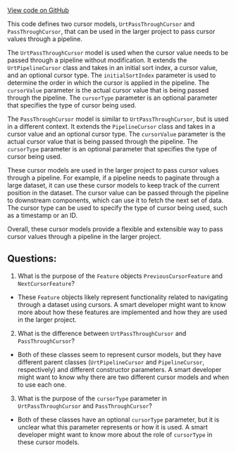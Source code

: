 [View code on GitHub](https://github.com/misbahsy/the-algorithm/product-mixer/component-library/src/main/scala/com/twitter/product_mixer/component_library/model/cursor/PassThroughCursor.scala)

This code defines two cursor models, `UrtPassThroughCursor` and `PassThroughCursor`, that can be used in the larger project to pass cursor values through a pipeline. 

The `UrtPassThroughCursor` model is used when the cursor value needs to be passed through a pipeline without modification. It extends the `UrtPipelineCursor` class and takes in an initial sort index, a cursor value, and an optional cursor type. The `initialSortIndex` parameter is used to determine the order in which the cursor is applied in the pipeline. The `cursorValue` parameter is the actual cursor value that is being passed through the pipeline. The `cursorType` parameter is an optional parameter that specifies the type of cursor being used. 

The `PassThroughCursor` model is similar to `UrtPassThroughCursor`, but is used in a different context. It extends the `PipelineCursor` class and takes in a cursor value and an optional cursor type. The `cursorValue` parameter is the actual cursor value that is being passed through the pipeline. The `cursorType` parameter is an optional parameter that specifies the type of cursor being used. 

These cursor models are used in the larger project to pass cursor values through a pipeline. For example, if a pipeline needs to paginate through a large dataset, it can use these cursor models to keep track of the current position in the dataset. The cursor value can be passed through the pipeline to downstream components, which can use it to fetch the next set of data. The cursor type can be used to specify the type of cursor being used, such as a timestamp or an ID. 

Overall, these cursor models provide a flexible and extensible way to pass cursor values through a pipeline in the larger project.
## Questions: 
 1. What is the purpose of the `Feature` objects `PreviousCursorFeature` and `NextCursorFeature`?
- These `Feature` objects likely represent functionality related to navigating through a dataset using cursors. A smart developer might want to know more about how these features are implemented and how they are used in the larger project.

2. What is the difference between `UrtPassThroughCursor` and `PassThroughCursor`?
- Both of these classes seem to represent cursor models, but they have different parent classes (`UrtPipelineCursor` and `PipelineCursor`, respectively) and different constructor parameters. A smart developer might want to know why there are two different cursor models and when to use each one.

3. What is the purpose of the `cursorType` parameter in `UrtPassThroughCursor` and `PassThroughCursor`?
- Both of these classes have an optional `cursorType` parameter, but it is unclear what this parameter represents or how it is used. A smart developer might want to know more about the role of `cursorType` in these cursor models.